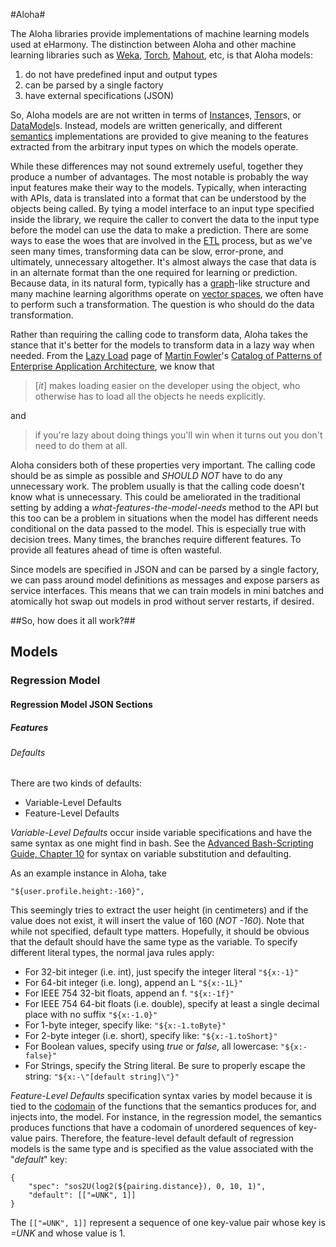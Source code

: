 #Aloha#

The Aloha libraries provide implementations of machine learning models used at eHarmony.  The distinction between Aloha and other machine learning libraries such as [Weka](http://www.cs.waikato.ac.nz/ml/weka/), [Torch](http://www.torch.ch/), [Mahout](http://mahout.apache.org/), etc, is that Aloha models:

1. do not have predefined input and output types
2. can be parsed by a single factory
3. have external specifications (JSON)

So, Aloha models are are not written in terms of [Instance](http://weka.sourceforge.net/doc.dev/weka/core/Instance.html)s, [Tensor](https://github.com/torch/torch7/blob/master/doc/tensor.md)s, or [DataModel](https://builds.apache.org/job/Mahout-Quality/javadoc/org/apache/mahout/cf/taste/model/DataModel.html)s.  Instead, models are written generically, and different [semantics](http://en.wikipedia.org/wiki/Formal_semantics_of_programming_languages) implementations are provided to give meaning to the features extracted from the arbitrary input types on which the models operate.


While these differences may not sound extremely useful, together they produce a number of advantages.  The most notable is probably the way input features make their way to the models.  Typically, when interacting with APIs, data is translated into a format that can be understood by the objects being called.  By tying a model interface to an input type specified inside the library, we require the caller to convert the data to the input type before the model can use the data to make a prediction.  There are some ways to ease the woes that are involved in the [ETL](http://en.wikipedia.org/wiki/Extract,_transform,_load) process, but as we've seen many times, transforming data can be slow, error-prone, and ultimately, unnecessary altogether.  It's almost always the case that data is in an alternate format than the one required for learning or prediction.  Because data, in its natural form, typically has a [graph](http://en.wikipedia.org/wiki/Graph_\(mathematics\))-like structure and many machine learning algorithms operate on [vector spaces](http://en.wikipedia.org/wiki/Vector_space), we often have to perform such a transformation.  The question is who should do the data transformation.


Rather than requiring the calling code to transform data, Aloha takes the stance that it's better for the models to transform data in a lazy way when needed.  From the [Lazy Load](http://www.martinfowler.com/eaaCatalog/lazyLoad.html) page of [Martin Fowler](http://en.wikipedia.org/wiki/Martin_Fowler)'s [Catalog of Patterns of Enterprise Application Architecture](http://www.martinfowler.com/eaaCatalog/index.html), we know that

> \[*it*\] makes loading easier on the developer using the object, who otherwise has to load all the objects he needs explicitly.

and

> if you're lazy about doing things you'll win when it turns out you don't need to do them at all.

Aloha considers both of these properties very important.  The calling code should be as simple as possible and *SHOULD NOT* have to do any unnecessary work.  The problem usually is that the calling code doesn't know what is unnecessary.  This could be ameliorated in the traditional setting by adding a *what-features-the-model-needs* method to the API but this too can be a problem in situations when the model has different needs conditional on the data passed to the model.  This is especially true with decision trees.  Many times, the branches require different features.  To provide all features ahead of time is often wasteful.

Since models are specified in JSON and can be parsed by a single factory, we can pass around model definitions as messages and expose parsers as service interfaces.  This means that we can train models in mini batches and atomically hot swap out models in prod without server restarts, if desired.

##So, how does it all work?##


## Models ##

### Regression Model ###

#### Regression Model JSON Sections ####

##### Features #####

###### Defaults ######

There are two kinds of defaults:

* Variable-Level Defaults
* Feature-Level Defaults

*Variable-Level Defaults* occur inside variable specifications and have the same syntax as one might find in bash.  See the [Advanced Bash-Scripting Guide, Chapter 10](http://tldp.org/LDP/abs/html/parameter-substitution.html) for syntax on
variable substitution and defaulting.

As an example instance in Aloha, take

    "${user.profile.height:-160}",

This seemingly tries to extract the user height (in centimeters) and if the value does not exist, it will insert the value of 160 (*NOT -160*).  Note that while not specified, default type matters.  Hopefully, it should be obvious that the default should have the same type as the variable.  To specify different literal types, the normal java rules apply:

* For 32-bit integer (i.e. int), just specify the integer literal `"${x:-1}"`
* For 64-bit integer (i.e. long), append an L `"${x:-1L}"`
* For IEEE 754 32-bit floats, append an f.  `"${x:-1f}"`
* For IEEE 754 64-bit floats (i.e. double), specify at least a single decimal place with no suffix `"${x:-1.0}"`
* For 1-byte integer, specify like: `"${x:-1.toByte}"`
* For 2-byte integer (i.e. short), specify like: `"${x:-1.toShort}"`
* For Boolean values, specify using *true* or *false*, all lowercase: `"${x:-false}"`
* For Strings, specify the String literal.  Be sure to properly escape the string: `"${x:-\"[default string]\"}"`


*Feature-Level Defaults* specification syntax varies by model because it is tied to the [codomain](http://en.wikipedia.org/wiki/Codomain) of the functions that the semantics produces for, and injects into, the model.  For instance, in the regression model, the semantics produces functions that have a codomain of unordered sequences of key-value pairs.  Therefore, the feature-level default default of regression models is the same type and is specified as the value associated with the "*default*" key:

    {
        "spec": "sos2U(log2(${pairing.distance}), 0, 10, 1)",
        "default": [["=UNK", 1]]
    }

The `[["=UNK", 1]]` represent a sequence of one key-value pair whose key is *=UNK* and whose value is 1.

